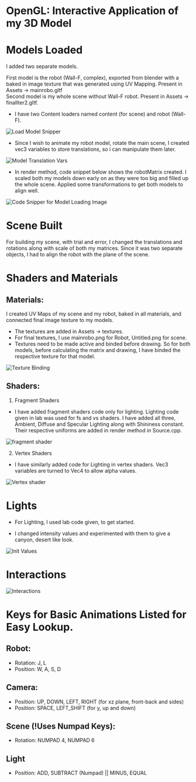 # OpenGL: Interactive Application of my 3D Model


# Models Loaded 
  

I added two separate models.  

First model is the robot (Wall-F, complex), exported from blender with a baked in image texture that was generated using UV Mapping. Present in Assets -> mainrobo.gltf  
Second model is my whole scene without Wall-F robot. Present in Assets -> finalIter2.gltf.  

- I have two Content loaders named content (for scene) and robot (Wall-F).  

![Load Model Snipper](../Appendices/modelLoading.jpg)  

- Since I wish to animate my robot model, rotate the main scene, I created vec3 variables to store translations, so i can manipulate them later.  

![Model Translation Vars](../Appendices/modelTranslation.jpg)  

- In render method, code snippet below shows the robotMatrix created. I scaled both my models down early on as they were too big and filled up the whole scene. Applied some transformations to get both models to align well.  

![Code Snipper for Model Loading Image](../Appendices/modelOpenGL.jpg)  
  

# Scene Built

For building my scene, with trial and error, I changed the translations and rotations along with scale of both my matrices. Since it was two separate objects, I had to align the robot with the plane of the scene.  

# Shaders and Materials

## Materials:  

I created UV Maps of my scene and my robot, baked in all materials, and connected final image texture to my models.
- The textures are added in Assets -> textures.  
- For final textures, I use mainrobo.png for Robot, Untitled.png for scene.  
- Textures need to be made active and binded before drawing. So for both models, before calculating the matrix and drawing, I have binded the respective texture for that model.

![Texture Binding](../Appendices/textureBinding.jpg)

## Shaders:

1. Fragment Shaders  
- I have added fragment shaders code only for lighting. Lighting code given in lab was used for fs and vs shaders. I have added all three, Ambient, Diffuse and Specular Lighting along with Shininess constant. Their respective uniforms are added in render method in Source.cpp.  

![fragment shader](../Appendices/fragmentShader.jpg)


2. Vertex Shaders
- I have similarly added code for Lighting in vertex shaders. Vec3 variables are turned to Vec4 to allow alpha values.  

![Vertex shader](../Appendices/vertexShader.jpg)


# Lights

- For Lighting, I used lab code given, to get started. 

- I changed intensity values and experimented with them to give a canyon, desert like look.  

![Init Values](../Appendices/lightingColorChange.jpg)

# Interactions

![Interactions](../Appendices/interaction.jpg)  

# Keys for Basic Animations Listed for Easy Lookup.

## Robot: 
-   Rotation: J, L
-   Position: W, A, S, D  

## Camera:
-   Position: UP, DOWN, LEFT, RIGHT (for xz plane, front-back and sides)
-   Position: SPACE, LEFT_SHIFT (for y, up and down)

## Scene (!Uses Numpad Keys):
-   Rotation: NUMPAD 4, NUMPAD 6

## Light
-   Position: ADD, SUBTRACT (Numpad) || MINUS, EQUAL